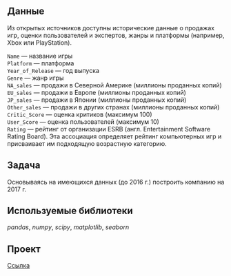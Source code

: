 
## Данные

Из открытых источников доступны исторические данные о продажах игр, оценки пользователей и экспертов, жанры и платформы (например, Xbox или PlayStation).

`Name` — название игры    
`Platform` — платформа    
`Year_of_Release` — год выпуска    
`Genre` — жанр игры    
`NA_sales` — продажи в Северной Америке (миллионы проданных копий)    
`EU_sales` — продажи в Европе (миллионы проданных копий)    
`JP_sales` — продажи в Японии (миллионы проданных копий)    
`Other_sales` — продажи в других странах (миллионы проданных копий)    
`Critic_Score` — оценка критиков (максимум 100)    
`User_Score` — оценка пользователей (максимум 10)    
`Rating` — рейтинг от организации ESRB (англ. Entertainment Software Rating Board). Эта ассоциация определяет рейтинг компьютерных игр и присваивает им подходящую возрастную категорию.

## Задача

Основываясь на имеющихся данных (до 2016 г.) построить компанию на 2017 г. 

## Используемые библиотеки
*pandas*, *numpy*, *scipy*, *matplotlib*, *seaborn*

## Проект

[Ссылка](https://github.com/vs-gorgan/practicum.yandex/blob/main/05_video_games/05_video_games.ipynb)
